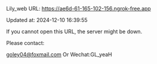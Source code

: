 Lily_web URL: https://ae6d-61-165-102-156.ngrok-free.app

Updated at: 2024-12-10 16:39:55

If you cannot open this URL, the server might be down.

Please contact: 

goley04@foxmail.com Or Wechat:GL_yeaH